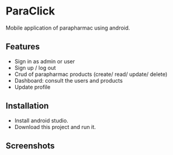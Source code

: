 # ParaClick
Mobile application of parapharmac using android.

## Features
* Sign in as admin or user
* Sign up / log out
* Crud of parapharmac products (create/ read/ update/ delete)
* Dashboard: consult the users and products
* Update profile

## Installation
* Install android studio.
* Download this project and run it.

## Screenshots 
